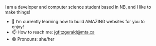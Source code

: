 I am a developer and computer science student based in NB, and I like to make things!

- 🌱 I’m currently learning how to build AMAZING websites for you to enjoy!
- 📫 How to reach me: jgfitzgerald@mta.ca
- 😄 Pronouns: she/her

